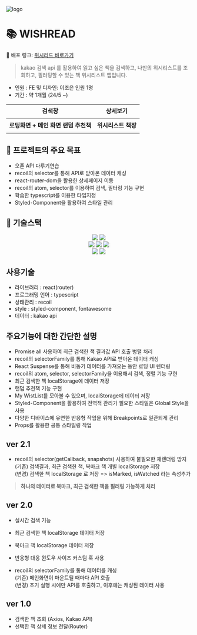 ![logo](https://github.com/zoe-world/Wishread/assets/114548167/ab9c46cd-519d-4178-a720-f213d850da72)

# 📚 WISHREAD

🚀 배포 링크: <a href="https://zoe-world.github.io/Wishread/" target="_blank" title="새창열림">위시리드 바로가기</a>

> kakao 검색 api 를 활용하여 읽고 싶은 책을 검색하고, 나만의 위시리스트를 조회하고, 필러팅할 수 있는 책 위시리스트 앱입니다.

- 인원 : FE 및 디자인: 이조은 인원 1명
- 기간 : 약 1개월 (24/5 ~)

<table>
  <tbody>
    <tr>
      <th style="text-align: center">검색창</th>
      <th style="text-align: center">상세보기</th>
    </tr> 
    <tr>
      <td>
      <img src="https://github.com/zoe-world/Wishread/assets/114548167/69cba3d4-d74f-4bcd-bcf7-fc1f1ab21b3b" alt=""/>
      </td>
      <td>
        <img src="https://github.com/zoe-world/Wishread/assets/114548167/158b5566-b378-49b6-a3b1-00ea35b9651f"alt=""/>
      </td>
    </tr>
    <tr>
      <th style="text-align: center">로딩화면 + 메인 화면 랜덤 추천책 </th>
      <th style="text-align: center">위시리스트 책장 </th>
    </tr> 
    <tr>
      <td>
        <img src="https://github.com/zoe-world/Wishread/assets/114548167/0d5276d9-49cf-46c1-8d82-2b0b12168a6b" alt=""/>
      </td>
      <td>
        <img src="https://github.com/zoe-world/Wishread/assets/114548167/69cba3d4-d74f-4bcd-bcf7-fc1f1ab21b3b" alt=""/>
      </td>
    </tr>
  </tbody>
</table>

## 📌 프로젝트의 주요 목표

- 오픈 API 다루기연습
- recoil의 selector를 통해 API로 받아온 데이터 캐싱
- react-router-dom을 활용한 상세페이지 이동
- recoil의 atom, selector를 이용하여 검색, 필터링 기능 구현
- 학습한 typescript를 이용한 타입지정
- Styled-Component을 활용하여 스타일 관리

## 🔧 기술스택

<div align="center">
     <img src="https://img.shields.io/badge/javascript-F7DF1E?style=for-the-badge&logo=javascript&logoColor=black">
    <img src="https://img.shields.io/badge/typescript-3178C6?style=for-the-badge&logo=typescript&logoColor=black">
</div>
<div align="center">
    <img src="https://img.shields.io/badge/react-61DAFB?style=for-the-badge&logo=react&logoColor=black">
    <img src="https://img.shields.io/badge/Axios-5A29E4?style=for-the-badge&logo=Axios&logoColor=white">
    <img src="https://img.shields.io/badge/recoil-3578E5?style=for-the-badge&logo=recoil&logoColor=white">
</div>
<div align="center">
    <img src="https://img.shields.io/badge/fontawesome-538DD7?style=for-the-badge&logo=fontawesome&logoColor=white">
    <img src="https://img.shields.io/badge/styledcomponents-DB7093?style=for-the-badge&logo=styledcomponents&logoColor=white">
</div>

## 사용기술

- 라이브러리 : react(router)
- 프로그래밍 언어 : typescript
- 상태관리 : recoil
- style : styled-component, fontawesome
- 데이터 : kakao api

## 주요기능에 대한 간단한 설명

- Promise all 사용하여 최근 검색한 책 결과값 API 호출 병렬 처리
- recoil의 selectorFamily를 통해 Kakao API로 받아온 데이터 캐싱
- React Suspense를 통해 비동기 데이터를 가져오는 동안 로딩 UI 렌더링
- recoil의 atom, selector, selectorFamily을 이용해서 검색, 정렬 기능 구현
- 최근 검색한 책 localStorage에 데이터 저장
- 랜덤 추천책 기능 구현
- My WistList를 모아볼 수 있으며, localStorage에 데이터 저장
- Styled-Component을 활용하여 전역적 관리가 필요한 스타일은 Global Style을 사용
- 다양한 디바이스에 유연한 반응형 작업을 위해 Breakpoints로 일관되게 관리
- Props를 활용한 공통 스타일링 작업

## ver 2.1

- recoil의 selector(getCallback, snapshots) 사용하여 불필요한 재렌더링 방지  
  (기존) 검색결과, 최근 검색한 책, 북마크 책 개별 localStorage 저장  
  (변경) 검색한 책 localStorage 로 저장 => isMarked, isWatched 라는 속성추가

> <b>하나의 데이터로 북마크, 최근 검색한 책을 필러링 가능하게 처리</b>

## ver 2.0

- 실시간 검색 기능
- 최근 검색한 책 localStorage 데이터 저장
- 북마크 책 localStorage 데이터 저장
- 반응형 대응 윈도우 사이즈 커스텀 훅 사용

- recoil의 selectorFamily를 통해 데이터를 캐싱  
  (기존) 메인화면이 마운트될 때마다 API 호출  
  (변경) 초기 실행 시에만 API를 호출하고, 이후에는 캐싱된 데이터 사용

## ver 1.0

- 검색한 책 조회 (Axios, Kakao API)
- 선택한 책 상세 정보 전달(Router)
